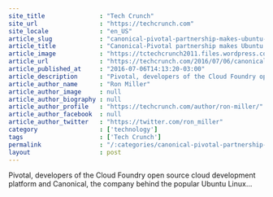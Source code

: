 ```yaml
---
site_title               : "Tech Crunch"
site_url                 : "https://techcrunch.com"
site_locale              : "en_US"
article_slug             : "canonical-pivotal-partnership-makes-ubuntu-preferred-linux-distro-for-cloud-foundry"
article_title            : "Canonical-Pivotal partnership makes Ubuntu preferred Linux distro for Cloud Foundry"
article_image            : "https://tctechcrunch2011.files.wordpress.com/2016/07/24497179980_9a4f7b4dde_k.jpg?w=764&h=400&crop=1"
article_url              : "https://techcrunch.com/2016/07/06/canonical-pivotal-partnership-makes-ubuntu-preferred-linux-distro-for-cloud-foundry/"
article_published_at     : "2016-07-06T14:13:20-03:00"
article_description      : "Pivotal, developers of the Cloud Foundry open source cloud development platform and Canonical, the company behind the popular Ubuntu Linux..."
article_author_name      : "Ron Miller"
article_author_image     : null
article_author_biography : null
article_author_profile   : "https://techcrunch.com/author/ron-miller/"
article_author_facebook  : null
article_author_twitter   : "https://twitter.com/ron_miller"
category                 : ['technology']
tags                     : ['Tech Crunch']
permalink                : "/:categories/canonical-pivotal-partnership-makes-ubuntu-preferred-linux-distro-for-cloud-foundry/"
layout                   : post
---
```


Pivotal, developers of the Cloud Foundry open source cloud development platform and Canonical, the company behind the popular Ubuntu Linux...
